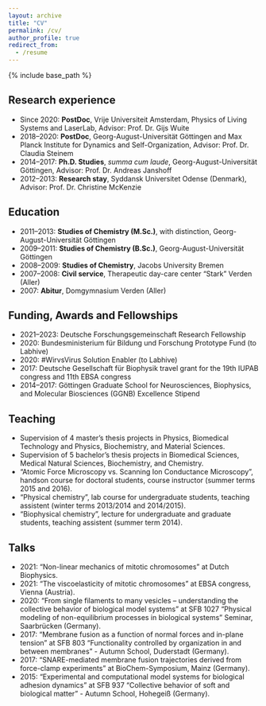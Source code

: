 ```yaml
---
layout: archive
title: "CV"
permalink: /cv/
author_profile: true
redirect_from:
  - /resume
---
```


{% include base_path %}

## Research experience

- Since 2020: **PostDoc**, Vrije Universiteit Amsterdam, Physics of Living Systems and LaserLab, Advisor: Prof. Dr. Gijs Wuite    
- 2018–2020: **PostDoc**, Georg-August-Universität Göttingen and Max Planck Institute for Dynamics and Self-Organization, Advisor: Prof. Dr. Claudia Steinem   
- 2014–2017: **Ph.D. Studies**, *summa cum laude*, Georg-August-Universität Göttingen, Advisor: Prof. Dr. Andreas Janshoff  
- 2012–2013: **Research stay**, Syddansk Universitet Odense (Denmark), Advisor: Prof. Dr. Christine McKenzie  

## Education

- 2011–2013: **Studies of Chemistry (M.Sc.)**, with distinction, Georg-August-Universität Göttingen  
- 2009–2011: **Studies of Chemistry (B.Sc.)**, Georg-August-Universität Göttingen  
- 2008–2009: **Studies of Chemistry**, Jacobs University Bremen  
- 2007–2008: **Civil service**, Therapeutic day-care center “Stark” Verden (Aller)  
- 2007: **Abitur**, Domgymnasium Verden (Aller)  
  
## Funding, Awards and Fellowships

- 2021–2023: Deutsche Forschungsgemeinschaft Research Fellowship  
- 2020: Bundesministerium für Bildung und Forschung Prototype Fund (to Labhive)  
- 2020: #WirvsVirus Solution Enabler (to Labhive)  
- 2017: Deutsche Gesellschaft für Biophysik travel grant for the 19th IUPAB congress and 11th EBSA congress  
- 2014–2017: Göttingen Graduate School for Neurosciences, Biophysics, and Molecular Biosciences (GGNB) Excellence Stipend  

## Teaching

- Supervision of 4 master’s thesis projects in Physics, Biomedical Technology and Physics, Biochemistry, and Material Sciences.  
- Supervision of 5 bachelor’s thesis projects in Biomedical Sciences, Medical Natural Sciences, Biochemistry, and Chemistry.  
- “Atomic Force Microscopy vs. Scanning Ion Conductance Microscopy”, handson course for doctoral students, course instructor (summer terms 2015 and 2016).  
- “Physical chemistry”, lab course for undergraduate students, teaching assistent (winter terms 2013/2014 and 2014/2015).  
- “Biophysical chemistry”, lecture for undergraduate and graduate students, teaching assistent (summer term 2014).  

## Talks

- 2021: “Non-linear mechanics of mitotic chromosomes” at Dutch Biophysics.  
- 2021: “The viscoelasticity of mitotic chromosomes” at EBSA congress, Vienna (Austria).  
- 2020: “From single filaments to many vesicles – understanding the collective behavior of biological model systems” at SFB 1027 “Physical modeling of non-equilibrium processes in biological systems” Seminar, Saarbrücken (Germany).  
- 2017: “Membrane fusion as a function of normal forces and in-plane tension” at SFB 803 “Functionality controlled by organization in and between membranes” - Autumn School, Duderstadt (Germany).  
- 2017: “SNARE-mediated membrane fusion trajectories derived from force-clamp experiments” at BioChem-Symposium, Mainz (Germany).  
- 2015: “Experimental and computational model systems for biological adhesion dynamics” at SFB 937 “Collective behavior of soft and biological matter” - Autumn School, Hohegeiß (Germany).  
